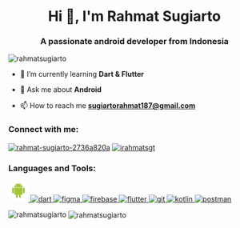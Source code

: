 <h1 align="center">Hi 👋, I'm Rahmat Sugiarto</h1>
<h3 align="center">A passionate android developer from Indonesia</h3>

<p align="left"> <img src="https://komarev.com/ghpvc/?username=rahmatsugiarto&label=Profile%20views&color=0e75b6&style=flat" alt="rahmatsugiarto" /> </p>

- 🌱 I’m currently learning **Dart & Flutter**

- 💬 Ask me about **Android**

- 📫 How to reach me **sugiartorahmat187@gmail.com**

<h3 align="left">Connect with me:</h3>
<p align="left">
<a href="https://linkedin.com/in/rahmat-sugiarto-2736a820a" target="blank"><img align="center" src="https://raw.githubusercontent.com/rahuldkjain/github-profile-readme-generator/master/src/images/icons/Social/linked-in-alt.svg" alt="rahmat-sugiarto-2736a820a" height="30" width="40" /></a>
<a href="https://instagram.com/irahmatsgt" target="blank"><img align="center" src="https://raw.githubusercontent.com/rahuldkjain/github-profile-readme-generator/master/src/images/icons/Social/instagram.svg" alt="irahmatsgt" height="30" width="40" /></a>
</p>

<h3 align="left">Languages and Tools:</h3>
<p align="left"> <a href="https://developer.android.com" target="_blank" rel="noreferrer"> <img src="https://raw.githubusercontent.com/devicons/devicon/master/icons/android/android-original-wordmark.svg" alt="android" width="40" height="40"/> </a> <a href="https://dart.dev" target="_blank" rel="noreferrer"> <img src="https://www.vectorlogo.zone/logos/dartlang/dartlang-icon.svg" alt="dart" width="40" height="40"/> </a> <a href="https://www.figma.com/" target="_blank" rel="noreferrer"> <img src="https://www.vectorlogo.zone/logos/figma/figma-icon.svg" alt="figma" width="40" height="40"/> </a> <a href="https://firebase.google.com/" target="_blank" rel="noreferrer"> <img src="https://www.vectorlogo.zone/logos/firebase/firebase-icon.svg" alt="firebase" width="40" height="40"/> </a> <a href="https://flutter.dev" target="_blank" rel="noreferrer"> <img src="https://www.vectorlogo.zone/logos/flutterio/flutterio-icon.svg" alt="flutter" width="40" height="40"/> </a> <a href="https://git-scm.com/" target="_blank" rel="noreferrer"> <img src="https://www.vectorlogo.zone/logos/git-scm/git-scm-icon.svg" alt="git" width="40" height="40"/> </a> <a href="https://kotlinlang.org" target="_blank" rel="noreferrer"> <img src="https://www.vectorlogo.zone/logos/kotlinlang/kotlinlang-icon.svg" alt="kotlin" width="40" height="40"/> </a> <a href="https://postman.com" target="_blank" rel="noreferrer"> <img src="https://www.vectorlogo.zone/logos/getpostman/getpostman-icon.svg" alt="postman" width="40" height="40"/> </a> </p>

<p><img align="left" src="https://github-readme-stats.vercel.app/api/top-langs?username=rahmatsugiarto&show_icons=true&locale=en&layout=compact" alt="rahmatsugiarto" /></p>

<p>&nbsp;<img align="center" src="https://github-readme-stats.vercel.app/api?username=rahmatsugiarto&show_icons=true&locale=en" alt="rahmatsugiarto" /></p>
